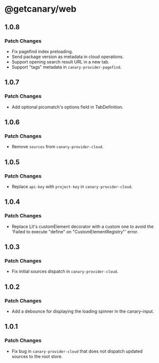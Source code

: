 # @getcanary/web

## 1.0.8

### Patch Changes

- Fix pagefind index preloading.
- Send package version as metadata in cloud operations.
- Support opening search result URL in a new tab.
- Support "tags" metadata in `canary-provider-pagefind`.

## 1.0.7

### Patch Changes

- Add optional picomatch's options field in TabDefinition.

## 1.0.6

### Patch Changes

- Remove `sources` from `canary-provider-cloud`.

## 1.0.5

### Patch Changes

- Replace `api-key` with `project-key` in `canary-provider-cloud`.

## 1.0.4

### Patch Changes

- Replace Lit's customElement decorator with a custom one to avoid the 'Failed to execute "define" on "CustomElementRegistry"' error.

## 1.0.3

### Patch Changes

- Fix initial sources dispatch in `canary-provider-cloud`.

## 1.0.2

### Patch Changes

- Add a debounce for displaying the loading spinner in the canary-input.

## 1.0.1

### Patch Changes

- Fix bug in `canary-provider-cloud` that does not dispatch updated sources to the root store.
